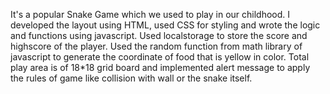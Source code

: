 It's a popular Snake Game which we used to play in our childhood. I developed the layout using HTML, used CSS for styling and wrote the logic and functions using javascript. Used localstorage to store the score and 
highscore of the player. Used the random function from math library of javascript to generate the coordinate of food that is yellow in color. Total play area is of 18*18 grid board and implemented alert message to 
apply the rules of game like collision with wall or the snake itself.

